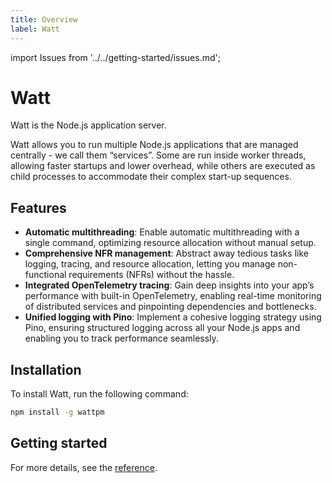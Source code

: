 ```yaml
---
title: Overview
label: Watt
---
```


import Issues from '../../getting-started/issues.md';

# Watt

Watt is the Node.js application server.

Watt allows you to run multiple Node.js applications that are managed centrally - we call them “services”.
Some are run inside worker threads, allowing faster startups and lower overhead, while others are executed as child processes to accommodate their complex start-up sequences.

## Features

- **Automatic multithreading**: Enable automatic multithreading with a single command, optimizing resource allocation without manual setup.
- **Comprehensive NFR management**: Abstract away tedious tasks like logging, tracing, and resource allocation, letting you manage non-functional requirements (NFRs) without the hassle.
- **Integrated OpenTelemetry tracing**: Gain deep insights into your app’s performance with built-in OpenTelemetry, enabling real-time monitoring of distributed services and pinpointing dependencies and bottlenecks.
- **Unified logging with Pino**: Implement a cohesive logging strategy using Pino, ensuring structured logging across all your Node.js apps and enabling you to track performance seamlessly.

## Installation

To install Watt, run the following command:

```bash
npm install -g wattpm
```

## Getting started

For more details, see the [reference](./reference.md).

<Issues />
